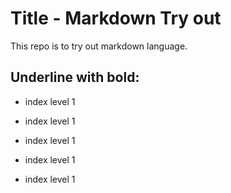 # Title - Markdown Try out
This repo is to try out markdown language.


Underline with bold:
--------------------
- index level 1

- index level 1

- index level 1

- index level 1

- index level 1
